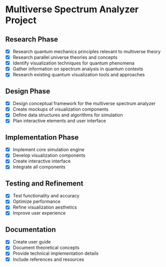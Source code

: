# Multiverse Spectrum Analyzer Project

## Research Phase
- [x] Research quantum mechanics principles relevant to multiverse theory
- [x] Research parallel universe theories and concepts
- [x] Identify visualization techniques for quantum phenomena
- [x] Gather information on spectrum analysis in quantum contexts
- [x] Research existing quantum visualization tools and approaches

## Design Phase
- [x] Design conceptual framework for the multiverse spectrum analyzer
- [x] Create mockups of visualization components
- [x] Define data structures and algorithms for simulation
- [x] Plan interactive elements and user interface

## Implementation Phase
- [x] Implement core simulation engine
- [x] Develop visualization components
- [x] Create interactive interface
- [x] Integrate all components

## Testing and Refinement
- [x] Test functionality and accuracy
- [x] Optimize performance
- [x] Refine visualization aesthetics
- [x] Improve user experience

## Documentation
- [x] Create user guide
- [x] Document theoretical concepts
- [x] Provide technical implementation details
- [x] Include references and resources
